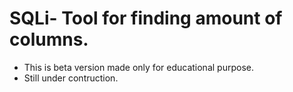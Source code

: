 # SQLi- Tool for finding amount of columns.
- This is beta version made only for educational purpose.
- Still under contruction.
